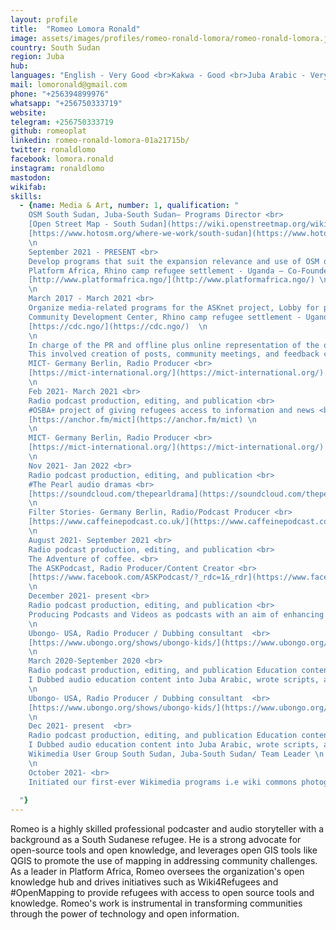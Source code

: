 ```yaml
---
layout: profile
title:  "Romeo Lomora Ronald"
image: assets/images/profiles/romeo-ronald-lomora/romeo-ronald-lomora.jpg
country: South Sudan
region: Juba
hub: 
languages: "English - Very Good <br>Kakwa - Good <br>Juba Arabic - Very Good"
mail: lomoronald@gmail.com
phone: "+256394899976"
whatsapp: "+256750333719"
website: 
telegram: +256750333719
github: romeoplat
linkedin: romeo-ronald-lomora-01a21715b/
twitter: ronaldlomo
facebook: lomora.ronald
instagram: ronaldlomo
mastodon: 
wikifab:
skills:
  - {name: Media & Art, number: 1, qualification: "
    OSM South Sudan, Juba-South Sudan— Programs Director <br>
    [Open Street Map - South Sudan](https://wiki.openstreetmap.org/wiki/South_Sudan) <br>
    [https://www.hotosm.org/where-we-work/south-sudan](https://www.hotosm.org/where-we-work/south-sudan/) \n
    \n
    September 2021 - PRESENT <br>
    Develop programs that suit the expansion relevance and use of OSM data and OSM South Sudan. <br>
    Platform Africa, Rhino camp refugee settlement - Uganda — Co-Founder- Admin <br>
    [http://www.platformafrica.ngo/](http://www.platformafrica.ngo/) \n
    \n
    March 2017 - March 2021 <br>
    Organize media-related programs for the ASKnet project, Lobby for projects. Coordinate with funders to make projects relevant and impactful to beneficiaries <br>
    Community Development Center, Rhino camp refugee settlement - Uganda — Community Liason Officer/PR <br>
    [https://cdc.ngo/](https://cdc.ngo/)  \n
    \n
    In charge of the PR and offline plus online representation of the organization <br>
    This involved creation of posts, community meetings, and feedback collection <br>
    MICT- Germany Berlin, Radio Producer <br>
    [https://mict-international.org/](https://mict-international.org/) \n
    \n
    Feb 2021- March 2021 <br>
    Radio podcast production, editing, and publication <br>
    #OSBA+ project of giving refugees access to information and news <br>
    [https://anchor.fm/mict](https://anchor.fm/mict) \n
    \n
    MICT- Germany Berlin, Radio Producer <br>
    [https://mict-international.org/](https://mict-international.org/) \n
    \n
    Nov 2021- Jan 2022 <br>
    Radio podcast production, editing, and publication <br>
    #The Pearl audio dramas <br>
    [https://soundcloud.com/thepearldrama](https://soundcloud.com/thepearldrama) \n
    \n
    Filter Stories- Germany Berlin, Radio/Podcast Producer <br>
    [https://www.caffeinepodcast.co.uk/](https://www.caffeinepodcast.co.uk/) \n
    \n
    August 2021- September 2021 <br>
    Radio podcast production, editing, and publication <br>
    The Adventure of coffee. <br>
    The ASKPodcast, Radio Producer/Content Creator <br>
    [https://www.facebook.com/ASKPodcast/?_rdc=1&_rdr](https://www.facebook.com/ASKPodcast/?_rdc=1&_rdr) \n
    \n
    December 2021- present <br>
    Radio podcast production, editing, and publication <br>
    Producing Podcasts and Videos as podcasts with an aim of enhancing content that intends to showcase the different innovations in Africa that exist in post-conflict areas of Africa \n
    \n
    Ubongo- USA, Radio Producer / Dubbing consultant  <br>
    [https://www.ubongo.org/shows/ubongo-kids/](https://www.ubongo.org/shows/ubongo-kids/) \n
    \n
    March 2020-September 2020 <br>
    Radio podcast production, editing, and publication Education content developer <br>
    I Dubbed audio education content into Juba Arabic, wrote scripts, and dubbed, edited into Juba Arabic audios to be consumed by refugees \n
    \n
    Ubongo- USA, Radio Producer / Dubbing consultant  <br>
    [https://www.ubongo.org/shows/ubongo-kids/](https://www.ubongo.org/shows/ubongo-kids/) \n
    \n
    Dec 2021- present  <br>
    Radio podcast production, editing, and publication Education content developer  <br>
    I Dubbed audio education content into Juba Arabic, wrote scripts, and dubbed, edited into Juba Arabic audios to be consumed by refugees  <br>
    Wikimedia User Group South Sudan, Juba-South Sudan/ Team Leader \n
    \n
    October 2021- <br>
    Initiated our first-ever Wikimedia programs i.e wiki commons photography hunt that shall resume on Feb 2022 \n
  
  "}
---
```

Romeo is a highly skilled professional podcaster and audio storyteller with a background as a South Sudanese refugee. He is a strong advocate for open-source tools and open knowledge, and leverages open GIS tools like QGIS to promote the use of mapping in addressing community challenges. As a leader in Platform Africa, Romeo oversees the organization's open knowledge hub and drives initiatives such as Wiki4Refugees and #OpenMapping to provide refugees with access to open source tools and knowledge. Romeo's work is instrumental in transforming communities through the power of technology and open information.
